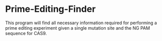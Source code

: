 # Prime-Editing-Finder

This program will find all necessary information required for performing a prime editing experiment given a single mutation site and the NG PAM sequence for CAS9.
